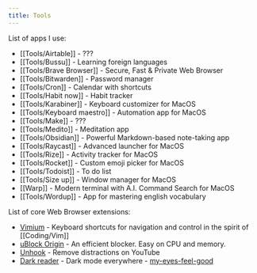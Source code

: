 ```yaml
---
title: Tools
---
```


List of apps I use:
- [[Tools/Airtable]] - ???
- [[Tools/Bussu]] - Learning foreign languages
- [[Tools/Brave Browser]] - Secure, Fast & Private Web Browser
- [[Tools/Bitwarden]] - Password manager
- [[Tools/Cron]] - Calendar with shortcuts
- [[Tools/Habit now]] - Habit tracker
- [[Tools/Karabiner]] - Keyboard customizer for MacOS
- [[Tools/Keyboard maestro]] - Automation app for MacOS
- [[Tools/Make]] - ???
- [[Tools/Medito]] - Meditation app
- [[Tools/Obsidian]] - Powerful Markdown-based note-taking app
- [[Tools/Raycast]] - Advanced launcher for MacOS
- [[Tools/Rize]] - Activity tracker for MacOS
- [[Tools/Rocket]] - Custom emoji picker for MacOS
- [[Tools/Todoist]] - To do list
- [[Tools/Size up]] - Window manager for MacOS
- [[Warp]] - Modern terminal with A.I. Command Search for MacOS
 - [[Tools/Wordup]] - App for mastering english vocabulary

List of core Web Browser extensions:
- [Vimium](https://chrome.google.com/webstore/detail/vimium/dbepggeogbaibhgnhhndojpepiihcmeb?hl=en) - Keyboard shortcuts for navigation and control in the spirit of [[Coding/Vim]]
- [uBlock Origin](https://chrome.google.com/webstore/detail/vimium/dbepggeogbaibhgnhhndojpepiihcmeb?hl=en) - An efficient blocker. Easy on CPU and memory.
- [Unhook](https://chrome.google.com/webstore/detail/unhook-remove-youtube-rec/khncfooichmfjbepaaaebmommgaepoid?hl=en) -  Remove distractions on YouTube
- [Dark reader](https://chrome.google.com/webstore/detail/dark-reader/eimadpbcbfnmbkopoojfekhnkhdbieeh) - Dark mode everywhere - [my-eyes-feel-good](https://youtu.be/bx3--22D4E4?t=120)
